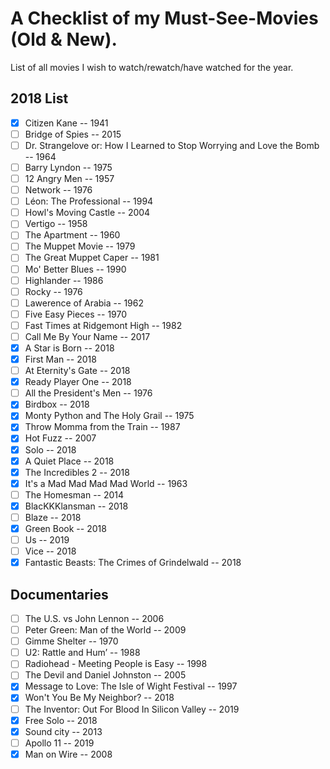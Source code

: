 # A Checklist of my Must-See-Movies (Old & New).

List of all movies I wish to watch/rewatch/have watched for the year.

## 2018 List
- [x] Citizen Kane -- 1941
- [ ] Bridge of Spies -- 2015
- [ ] Dr. Strangelove or: How I Learned to Stop Worrying and Love the Bomb -- 1964
- [ ] Barry Lyndon -- 1975
- [ ] 12 Angry Men -- 1957
- [ ] Network -- 1976
- [ ] Léon: The Professional -- 1994
- [ ] Howl's Moving Castle -- 2004
- [ ] Vertigo -- 1958
- [ ] The Apartment -- 1960
- [ ] The Muppet Movie -- 1979
- [ ] The Great Muppet Caper -- 1981
- [ ] Mo' Better Blues -- 1990
- [ ] Highlander -- 1986
- [ ] Rocky -- 1976
- [ ] Lawerence of Arabia -- 1962
- [ ] Five Easy Pieces -- 1970
- [ ] Fast Times at Ridgemont High -- 1982
- [ ] Call Me By Your Name -- 2017
- [x] A Star is Born -- 2018
- [x] First Man -- 2018
- [ ] At Eternity's Gate -- 2018
- [x] Ready Player One -- 2018
- [ ] All the President's Men -- 1976
- [X] Birdbox -- 2018
- [x] Monty Python and The Holy Grail -- 1975
- [x] Throw Momma from the Train -- 1987
- [x] Hot Fuzz -- 2007
- [x] Solo -- 2018
- [x] A Quiet Place -- 2018
- [x] The Incredibles 2 -- 2018
- [x] It's a Mad Mad Mad Mad World -- 1963
- [ ] The Homesman -- 2014
- [x] BlacKKKlansman -- 2018
- [ ] Blaze -- 2018
- [x] Green Book -- 2018
- [ ] Us -- 2019
- [ ] Vice -- 2018
- [x] Fantastic Beasts: The Crimes of Grindelwald -- 2018

## Documentaries
- [ ] The U.S. vs John Lennon -- 2006
- [ ] Peter Green: Man of the World -- 2009
- [ ] Gimme Shelter -- 1970
- [ ] U2: Rattle and Hum’ -- 1988
- [ ] Radiohead - Meeting People is Easy -- 1998
- [ ] The Devil and Daniel Johnston -- 2005
- [x] Message to Love: The Isle of Wight Festival -- 1997
- [x] Won't You Be My Neighbor? -- 2018
- [ ] The Inventor: Out For Blood In Silicon Valley -- 2019
- [x] Free Solo -- 2018
- [x] Sound city -- 2013
- [ ] Apollo 11 -- 2019
- [x] Man on Wire -- 2008

